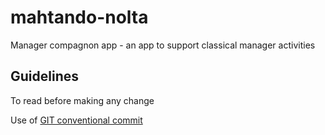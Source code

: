 # mahtando-nolta
Manager compagnon app - an app to support classical manager activities

## Guidelines
To read before making any change

Use of [GIT conventional commit](https://www.conventionalcommits.org/en/v1.0.0/)